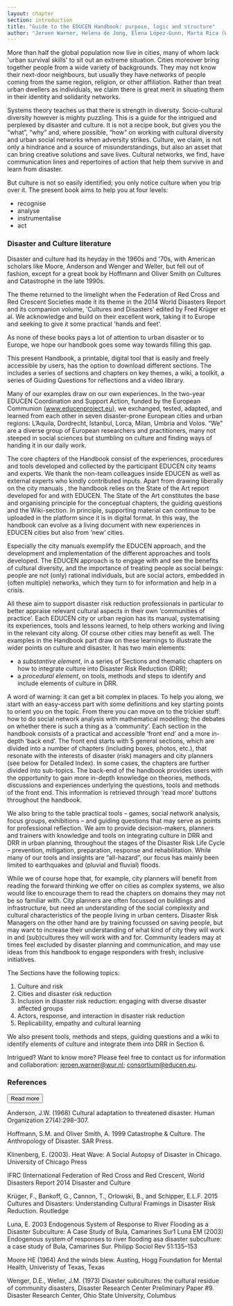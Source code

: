 ```yaml
---
layout: chapter
section: introduction
title: "Guide to the EDUCEN Handbook: purpose, logic and structure"
author: "Jeroen Warner, Helena de Jong, Elena López-Gunn, Marta Rica (WUR, NLDA, ICATALIST)"
--- 
```

More than half the global population now live in cities, many of whom lack 'urban survival skills' to  sit out an extreme situation. Cities moreover bring together people from a wide variety of backgrounds. They may not know their next-door neighbours, but usually they have networks of people coming from the same region, religion, or other affiliation. Rather than treat urban dwellers as individuals, we claim there is great merit in situating them in their identity and solidarity networks.

Systems theory teaches us that there is strength in diversity. Socio-cultural diversity however is mighty puzzling. This is a guide for the intrigued and perplexed by disaster and culture. It is not a recipe book, but gives you the “what”, “why” and, where possible, “how” on working with cultural diversity and urban social networks when adversity strikes. Culture, we claim, is not only a hindrance and a source of misunderstandings, but also an asset that can bring creative solutions and save lives. Cultural networks, we find, have communication lines and repertoires of action that help them survive in and learn from disaster.

But culture is not so easily identified; you only notice culture when you trip over it. The present book aims to help you at four levels: 
- recognise
- analyse
- instrumentalise
- act

<p class="box-start"></p>

### Disaster and Culture literature

Disaster and culture had its heyday in the 1960s and '70s, with American scholars like Moore, Anderson and Wenger and Weller, but fell out of fashion, except for a great book by Hoffmann and Oliver Smith on Cultures and Catastrophe in the late  1990s. 

The theme returned to the limelight when the Federation of Red Cross and Red Crescent Societies made it its theme in the 2014 World Disasters Report and its companion volume, 'Cultures and Disasters' edited by Fred Krüger et al. We acknowledge and build on their excellent work, taking it to Europe and seeking to give it some practical 'hands and feet'. 

As none of these books pays a lot of attention to urban disaster or to Europe, we hope our handbook goes some way towards filling this gap. 

<p class="box-end"></p>

This present Handbook, a printable, digital tool that is easily and freely accessible by users, has the option to download different sections. The includes a series of sections and chapters on key themes, a wiki, a toolkit, a series of Guiding Questions for reflections and a video library. 

Many of our examples draw on our own experiences. In the two-year EDUCEN Coordination and Support Action, funded by the European Communion (www.educenproject.eu), we exchanged, tested, adapted, and learned from each other in seven disaster-prone European cities and urban regions: L’Aquila, Dordrecht, Istanbul, Lorca, Milan, Umbria and Volos. “We” are a diverse group of European researchers and practitioners, many not steeped in social sciences but stumbling on culture and finding ways of handing it in our daily work.  

The core chapters of the Handbook consist of the experiences, procedures and tools developed and collected by the participant EDUCEN city teams and experts. We thank the non-team colleagues inside EDUCEN as well as external experts who kindly contributed inputs. Apart from drawing liberally on the city manuals , the handbook relies on the State of the Art report developed for and with EDUCEN. The State of the Art constitutes the base and organising principle for the conceptual chapters, the guiding questions and the Wiki-section. In principle, supporting material can continue to be uploaded in the platform since it is in digital format. In this way, the handbook can evolve as a living document with new experiences in EDUCEN cities but also from ‘new’ cities.

Especially the city manuals exemplify the EDUCEN approach, and the development and implementation of the different approaches and tools developed. The EDUCEN approach is to engage with and see the benefits of cultural diversity, and the importance of treating people as social beings: people are not (only) rational individuals, but are social actors, embedded in (often multiple) networks, which they turn to for information and help in a crisis.  

All these aim to support disaster risk reduction professionals in particular to better appraise relevant cultural aspects in their own ‘communities of practice’. Each EDUCEN city or urban region has its manual, systematising its experiences, tools and lessons learned, to help others working and living in the relevant city along. Of course other cities may benefit as well. The examples in the Handbook part draw on these learnings to illustrate the wider points on culture and disaster. It has two main elements:
- a _substantive element_, in a series of Sections and thematic chapters on how to integrate culture into Disaster Risk Reduction (DRR);
- a _procedural element_, on tools, methods and steps to identify and include elements of culture in DRR.

A word of warning: it can get a bit complex in places. To help you along, we start with an easy-access part with some definitions and key starting points to orient you on the topic. From there you can move on to the trickier stuff: how to do social network analysis with mathematical modelling; the debates on whether there is such a thing as a ‘community’. Each section in the handbook consists of a practical and accessible ‘front end’ and a more in-depth ‘back end’. The front end starts with 5 general sections, which are divided into a number of chapters (including boxes, photos, etc.), that resonate with the interests of disaster (risk) managers and city planners (see below for Detailed Index). In some cases, the chapters are further divided into sub-topics. The back-end of the handbook provides users with the opportunity to gain more in-depth knowledge on theories, methods, discussions and experiences underlying the questions, tools and methods of the front end. This information is retrieved through ‘read more’ buttons throughout the handbook. 

We also bring to the table practical tools – games, social network analysis, focus groups, exhibitions – and guiding questions that may serve as points for professional reflection. We aim to provide decision-makers, planners and trainers with knowledge and tools on integrating culture in DRR and DRR in urban planning, throughout the stages of the Disaster Risk Life Cycle – prevention, mitigation, preparation, response and rehabilitation. While many of our tools and insights are “all-hazard”, our focus has mainly been limited to earthquakes and (pluvial and fluvial) floods.

While we of course hope that, for example, city planners will benefit from reading the forward thinking we offer on cities as complex systems, we also would like to encourage them to read the chapters on domains they may not be so familiar with. City planners are often focussed on buildings and infrastructure, but need an understanding of the social complexity and cultural characteristics of the people living in urban centers. Disaster Risk Managers on the other hand are by training focussed on saving people, but may want to increase their understanding of what kind of city they will work in and (sub)cultures they will work with and for. Community leaders may at times feel excluded by disaster planning and communication, and may use ideas from this handbook to engage responders with fresh, inclusive initiatives.  

The Sections have the following topics: 

1. Culture and risk 
2. Cities and disaster risk reduction
3. Inclusion in disaster risk reduction: engaging with diverse disaster affected groups
4. Actors, response, and interaction in disaster risk reduction
5. Replicability, empathy and cultural learning  

We also present tools, methods and steps, guiding questions and a wiki to identify elements of culture and integrate them into DRR in Section 6.  

Intrigued? Want to know more? Please feel free to contact us for information and collaboration: [jeroen.warner@wur.nl](mailto:jeroen.warner@wur.nl); [consortium@educen.eu](mailto:consortium@educen.eu).

### References 
<p class="btn-wrap">
  <button class="btn btn-default btn-collapse" type="button" data-toggle="collapse" data-target="#collapse-1" aria-expanded="false" aria-controls="collapse-1">
  Read more
</button></p>

<p content-id="collapse-1" class="collapse-start"></p>

Anderson, J.W. (1968) Cultural adaptation to threatened disaster. Human Organization 27(4):298–307.

Hoffmann, S.M. and Oliver Smith, A. 1999 Catastrophe & Culture. The Anthropology of Disaster. SAR Press.

Klinenberg, E. (2003). Heat Wave: A Social Autopsy of Disaster in Chicago. University of Chicago Press

IFRC (International Federation of Red Cross and Red Crescent, World Disasters Report 2014 Disaster and Culture

Krüger, F., Bankoff, G., Cannon, T., Orlowski, B., and Schipper, E.L.F. 2015  Cultures and Disasters: Understanding Cultural Framings in Disaster Risk Reduction. Routledge 

Luna, E. 2003  Endogenous System of Response to River Flooding as a Disaster Subculture: A Case Study of Bula, Camarines Sur1  Luna EM (2003) Endogenous system of responses to river flooding asa disaster subculture: a case study of Bula, Camarines Sur. Philipp Sociol Rev 51:135–153

Moore HE (1964) And the winds blew. Austing, Hogg Foundation for Mental Health, Univeristy of Texas, Texas

Wenger, D.E., Weller, J.M. (1973) Disaster subcultures: the cultural residue of community disasters, Disaster Research Center Preliminary Paper #9. Disaster Research Center, Ohio State University, Columbus

<p class="collapse-end"></p>